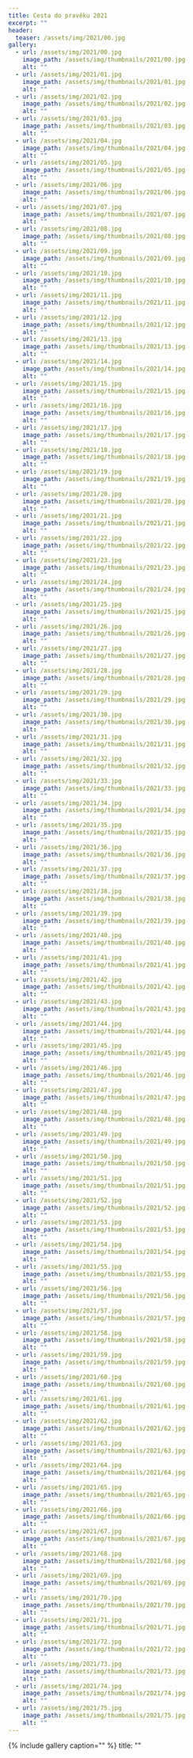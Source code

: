 ```yaml
---
title: Cesta do pravěku 2021
excerpt: ""
header:
  teaser: /assets/img/2021/00.jpg
gallery:
  - url: /assets/img/2021/00.jpg
    image_path: /assets/img/thumbnails/2021/00.jpg
    alt: ""
  - url: /assets/img/2021/01.jpg
    image_path: /assets/img/thumbnails/2021/01.jpg
    alt: ""
  - url: /assets/img/2021/02.jpg
    image_path: /assets/img/thumbnails/2021/02.jpg
    alt: ""
  - url: /assets/img/2021/03.jpg
    image_path: /assets/img/thumbnails/2021/03.jpg
    alt: ""
  - url: /assets/img/2021/04.jpg
    image_path: /assets/img/thumbnails/2021/04.jpg
    alt: ""
  - url: /assets/img/2021/05.jpg
    image_path: /assets/img/thumbnails/2021/05.jpg
    alt: ""
  - url: /assets/img/2021/06.jpg
    image_path: /assets/img/thumbnails/2021/06.jpg
    alt: ""
  - url: /assets/img/2021/07.jpg
    image_path: /assets/img/thumbnails/2021/07.jpg
    alt: ""
  - url: /assets/img/2021/08.jpg
    image_path: /assets/img/thumbnails/2021/08.jpg
    alt: ""
  - url: /assets/img/2021/09.jpg
    image_path: /assets/img/thumbnails/2021/09.jpg
    alt: ""
  - url: /assets/img/2021/10.jpg
    image_path: /assets/img/thumbnails/2021/10.jpg
    alt: ""
  - url: /assets/img/2021/11.jpg
    image_path: /assets/img/thumbnails/2021/11.jpg
    alt: ""
  - url: /assets/img/2021/12.jpg
    image_path: /assets/img/thumbnails/2021/12.jpg
    alt: ""
  - url: /assets/img/2021/13.jpg
    image_path: /assets/img/thumbnails/2021/13.jpg
    alt: ""
  - url: /assets/img/2021/14.jpg
    image_path: /assets/img/thumbnails/2021/14.jpg
    alt: ""
  - url: /assets/img/2021/15.jpg
    image_path: /assets/img/thumbnails/2021/15.jpg
    alt: ""
  - url: /assets/img/2021/16.jpg
    image_path: /assets/img/thumbnails/2021/16.jpg
    alt: ""
  - url: /assets/img/2021/17.jpg
    image_path: /assets/img/thumbnails/2021/17.jpg
    alt: ""
  - url: /assets/img/2021/18.jpg
    image_path: /assets/img/thumbnails/2021/18.jpg
    alt: ""
  - url: /assets/img/2021/19.jpg
    image_path: /assets/img/thumbnails/2021/19.jpg
    alt: ""
  - url: /assets/img/2021/20.jpg
    image_path: /assets/img/thumbnails/2021/20.jpg
    alt: ""
  - url: /assets/img/2021/21.jpg
    image_path: /assets/img/thumbnails/2021/21.jpg
    alt: ""
  - url: /assets/img/2021/22.jpg
    image_path: /assets/img/thumbnails/2021/22.jpg
    alt: ""
  - url: /assets/img/2021/23.jpg
    image_path: /assets/img/thumbnails/2021/23.jpg
    alt: ""
  - url: /assets/img/2021/24.jpg
    image_path: /assets/img/thumbnails/2021/24.jpg
    alt: ""
  - url: /assets/img/2021/25.jpg
    image_path: /assets/img/thumbnails/2021/25.jpg
    alt: ""
  - url: /assets/img/2021/26.jpg
    image_path: /assets/img/thumbnails/2021/26.jpg
    alt: ""
  - url: /assets/img/2021/27.jpg
    image_path: /assets/img/thumbnails/2021/27.jpg
    alt: ""
  - url: /assets/img/2021/28.jpg
    image_path: /assets/img/thumbnails/2021/28.jpg
    alt: ""
  - url: /assets/img/2021/29.jpg
    image_path: /assets/img/thumbnails/2021/29.jpg
    alt: ""
  - url: /assets/img/2021/30.jpg
    image_path: /assets/img/thumbnails/2021/30.jpg
    alt: ""
  - url: /assets/img/2021/31.jpg
    image_path: /assets/img/thumbnails/2021/31.jpg
    alt: ""
  - url: /assets/img/2021/32.jpg
    image_path: /assets/img/thumbnails/2021/32.jpg
    alt: ""
  - url: /assets/img/2021/33.jpg
    image_path: /assets/img/thumbnails/2021/33.jpg
    alt: ""
  - url: /assets/img/2021/34.jpg
    image_path: /assets/img/thumbnails/2021/34.jpg
    alt: ""
  - url: /assets/img/2021/35.jpg
    image_path: /assets/img/thumbnails/2021/35.jpg
    alt: ""
  - url: /assets/img/2021/36.jpg
    image_path: /assets/img/thumbnails/2021/36.jpg
    alt: ""
  - url: /assets/img/2021/37.jpg
    image_path: /assets/img/thumbnails/2021/37.jpg
    alt: ""
  - url: /assets/img/2021/38.jpg
    image_path: /assets/img/thumbnails/2021/38.jpg
    alt: ""
  - url: /assets/img/2021/39.jpg
    image_path: /assets/img/thumbnails/2021/39.jpg
    alt: ""
  - url: /assets/img/2021/40.jpg
    image_path: /assets/img/thumbnails/2021/40.jpg
    alt: ""
  - url: /assets/img/2021/41.jpg
    image_path: /assets/img/thumbnails/2021/41.jpg
    alt: ""
  - url: /assets/img/2021/42.jpg
    image_path: /assets/img/thumbnails/2021/42.jpg
    alt: ""
  - url: /assets/img/2021/43.jpg
    image_path: /assets/img/thumbnails/2021/43.jpg
    alt: ""
  - url: /assets/img/2021/44.jpg
    image_path: /assets/img/thumbnails/2021/44.jpg
    alt: ""
  - url: /assets/img/2021/45.jpg
    image_path: /assets/img/thumbnails/2021/45.jpg
    alt: ""
  - url: /assets/img/2021/46.jpg
    image_path: /assets/img/thumbnails/2021/46.jpg
    alt: ""
  - url: /assets/img/2021/47.jpg
    image_path: /assets/img/thumbnails/2021/47.jpg
    alt: ""
  - url: /assets/img/2021/48.jpg
    image_path: /assets/img/thumbnails/2021/48.jpg
    alt: ""
  - url: /assets/img/2021/49.jpg
    image_path: /assets/img/thumbnails/2021/49.jpg
    alt: ""
  - url: /assets/img/2021/50.jpg
    image_path: /assets/img/thumbnails/2021/50.jpg
    alt: ""
  - url: /assets/img/2021/51.jpg
    image_path: /assets/img/thumbnails/2021/51.jpg
    alt: ""
  - url: /assets/img/2021/52.jpg
    image_path: /assets/img/thumbnails/2021/52.jpg
    alt: ""
  - url: /assets/img/2021/53.jpg
    image_path: /assets/img/thumbnails/2021/53.jpg
    alt: ""
  - url: /assets/img/2021/54.jpg
    image_path: /assets/img/thumbnails/2021/54.jpg
    alt: ""
  - url: /assets/img/2021/55.jpg
    image_path: /assets/img/thumbnails/2021/55.jpg
    alt: ""
  - url: /assets/img/2021/56.jpg
    image_path: /assets/img/thumbnails/2021/56.jpg
    alt: ""
  - url: /assets/img/2021/57.jpg
    image_path: /assets/img/thumbnails/2021/57.jpg
    alt: ""
  - url: /assets/img/2021/58.jpg
    image_path: /assets/img/thumbnails/2021/58.jpg
    alt: ""
  - url: /assets/img/2021/59.jpg
    image_path: /assets/img/thumbnails/2021/59.jpg
    alt: ""
  - url: /assets/img/2021/60.jpg
    image_path: /assets/img/thumbnails/2021/60.jpg
    alt: ""
  - url: /assets/img/2021/61.jpg
    image_path: /assets/img/thumbnails/2021/61.jpg
    alt: ""
  - url: /assets/img/2021/62.jpg
    image_path: /assets/img/thumbnails/2021/62.jpg
    alt: ""
  - url: /assets/img/2021/63.jpg
    image_path: /assets/img/thumbnails/2021/63.jpg
    alt: ""
  - url: /assets/img/2021/64.jpg
    image_path: /assets/img/thumbnails/2021/64.jpg
    alt: ""
  - url: /assets/img/2021/65.jpg
    image_path: /assets/img/thumbnails/2021/65.jpg
    alt: ""
  - url: /assets/img/2021/66.jpg
    image_path: /assets/img/thumbnails/2021/66.jpg
    alt: ""
  - url: /assets/img/2021/67.jpg
    image_path: /assets/img/thumbnails/2021/67.jpg
    alt: ""
  - url: /assets/img/2021/68.jpg
    image_path: /assets/img/thumbnails/2021/68.jpg
    alt: ""
  - url: /assets/img/2021/69.jpg
    image_path: /assets/img/thumbnails/2021/69.jpg
    alt: ""
  - url: /assets/img/2021/70.jpg
    image_path: /assets/img/thumbnails/2021/70.jpg
    alt: ""
  - url: /assets/img/2021/71.jpg
    image_path: /assets/img/thumbnails/2021/71.jpg
    alt: ""
  - url: /assets/img/2021/72.jpg
    image_path: /assets/img/thumbnails/2021/72.jpg
    alt: ""
  - url: /assets/img/2021/73.jpg
    image_path: /assets/img/thumbnails/2021/73.jpg
    alt: ""
  - url: /assets/img/2021/74.jpg
    image_path: /assets/img/thumbnails/2021/74.jpg
    alt: ""
  - url: /assets/img/2021/75.jpg
    image_path: /assets/img/thumbnails/2021/75.jpg
    alt: ""
---
```

{% include gallery caption="" %}   title: ""
